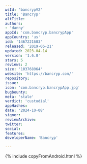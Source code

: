 ```yaml
---
wsId: 'bancrypV2'
title: 'Bancryp'
altTitle: 
authors:
- 'danny'
appId: 'com.bancryp.bancrypApp'
appCountry: 'us'
idd: '1467221603'
released: '2019-06-21'
updated: 2023-04-14
version: '1.6.0'
stars: 5
reviews: 2
size: '103768064'
website: 'https://bancryp.com/'
repository: 
issue: 
icon: 'com.bancryp.bancrypApp.jpg'
bugbounty: 
meta: 'stale'
verdict: 'custodial'
appHashes: 
date: '2024-10-08'
signer: 
reviewArchive: 
twitter: 
social: 
features: 
developerName: 'Bancryp'

---
```


{% include copyFromAndroid.html %}
